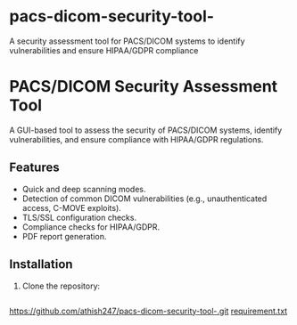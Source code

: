 # pacs-dicom-security-tool-
A security assessment tool for PACS/DICOM systems to identify vulnerabilities and ensure HIPAA/GDPR compliance
# PACS/DICOM Security Assessment Tool

A GUI-based tool to assess the security of PACS/DICOM systems, identify vulnerabilities, and ensure compliance with HIPAA/GDPR regulations.

## Features
- Quick and deep scanning modes.
- Detection of common DICOM vulnerabilities (e.g., unauthenticated access, C-MOVE exploits).
- TLS/SSL configuration checks.
- Compliance checks for HIPAA/GDPR.
- PDF report generation.

## Installation
1. Clone the repository:
   ```bash
 https://github.com/athish247/pacs-dicom-security-tool-.git
[requirement.txt](https://github.com/user-attachments/files/20679761/requirement.txt)
